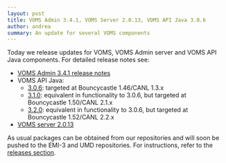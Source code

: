 ```yaml
---
layout: post
title: VOMS Admin 3.4.1, VOMS Server 2.0.13, VOMS API Java 3.0.6
author: andrea
summary: An update for several VOMS components
---
```


Today we release updates for VOMS, VOMS Admin server and VOMS API
Java components. For detailed release notes see:

- [VOMS Admin 3.4.1 release notes][rn-admin]
- VOMS API Java:
  - [3.0.6][rn-api-java-3-0-6]: targeted at Bouncycastle 1.46/CANL 1.3.x
  - [3.1.0][rn-api-java-3-1-0]: equivalent in functionality to 3.0.6, but
    targeted at Bouncycastle 1.50/CANL 2.1.x
  - [3.2.0][rn-api-java-3-2-0]: equivalent in functionality to 3.0.6, but
    targeted at Bouncycastle 1.52/CANL 2.2.x
- [VOMS server 2.0.13][rn-core]

As usual packages can be obtained from our repositories and will soon be pushed
to the EMI-3 and UMD repositories. For instructions, refer to  the [releases
section][releases].

[rn-admin]: {{site.baseurl}}/release-notes/voms-admin-server/3.4.1
[rn-core]: {{site.baseurl}}/release-notes/voms-server/2.0.13

[rn-api-java-3-0-6]: {{site.baseurl}}/release-notes/voms-api-java/3.0.6
[rn-api-java-3-1-0]: {{site.baseurl}}/release-notes/voms-api-java/3.1.0
[rn-api-java-3-2-0]: {{site.baseurl}}/release-notes/voms-api-java/3.2.0

[voms-admin-guide]: {{site.baseurl}}/documentation/voms-admin-guide/3.4.0
[voms-admin-user-guide]: {{site.baseurl}}/documentation/voms-admin-guide/3.4.0/user-guide.html
[voms-admin-vo-admin-guide]: {{site.baseurl}}/documentation/voms-admin-guide/3.4.0/vo-admin-guide.html

[releases]: {{site.baseurl}}/releases.html
